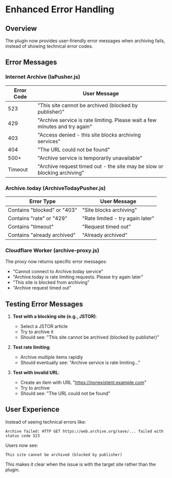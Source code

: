 # Enhanced Error Handling

## Overview

The plugin now provides user-friendly error messages when archiving fails, instead of showing technical error codes.

## Error Messages

### Internet Archive (IaPusher.js)

| Error Code | User Message |
|------------|--------------|
| 523 | "This site cannot be archived (blocked by publisher)" |
| 429 | "Archive service is rate limiting. Please wait a few minutes and try again" |
| 403 | "Access denied - this site blocks archiving services" |
| 404 | "The URL could not be found" |
| 500+ | "Archive service is temporarily unavailable" |
| Timeout | "Archive request timed out - the site may be slow or blocking archiving" |

### Archive.today (ArchiveTodayPusher.js)

| Error Type | User Message |
|------------|--------------|
| Contains "blocked" or "403" | "Site blocks archiving" |
| Contains "rate" or "429" | "Rate limited - try again later" |
| Contains "timeout" | "Request timed out" |
| Contains "already archived" | "Already archived" |

### Cloudflare Worker (archive-proxy.js)

The proxy now returns specific error messages:
- "Cannot connect to Archive.today service"
- "Archive.today is rate limiting requests. Please try again later"
- "This site is blocked from archiving"
- "Archive request timed out"

## Testing Error Messages

1. **Test with a blocking site (e.g., JSTOR)**:
   - Select a JSTOR article
   - Try to archive it
   - Should see: "This site cannot be archived (blocked by publisher)"

2. **Test rate limiting**:
   - Archive multiple items rapidly
   - Should eventually see: "Archive service is rate limiting..."

3. **Test with invalid URL**:
   - Create an item with URL "https://nonexistent.example.com"
   - Try to archive
   - Should see: "The URL could not be found"

## User Experience

Instead of seeing technical errors like:
```
Archive failed: HTTP GET https://web.archive.org/save/... failed with status code 523
```

Users now see:
```
This site cannot be archived (blocked by publisher)
```

This makes it clear when the issue is with the target site rather than the plugin.